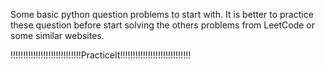 Some basic python question problems to start with.
It is better to practice these question before start solving the others problems from LeetCode or some similar websites.

!!!!!!!!!!!!!!!!!!!!!!!!!!!!PracticeIt!!!!!!!!!!!!!!!!!!!!!!!!!!!!
